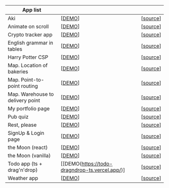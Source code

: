 |  App list |   |   |
|---|---|---|
| Aki| [[DEMO](https://cat-aki.vercel.app/)] |[[source](https://github.com/PopovDS617/aki)] |
| Animate on scroll  | [[DEMO](https://popov-pp1.netlify.app/)] |[[source](https://github.com/PopovDS617/animate-on-scroll-framer)] |
| Crypto tracker app |[[DEMO](https://crypto-trkr.netlify.app/)]| [[source](https://github.com/PopovDS617/crypto-tracker-app)]|
| English grammar in tables | [[DEMO](https://eng-grammar.vercel.app/)] | [[source](https://github.com/PopovDS617/eng-gram)]
| Harry Potter CSP| [[DEMO](https://harry-potter-pp.vercel.app/)]| [[source](https://github.com/PopovDS617/harry-potter)] |
| Map. Location of bakeries| [[DEMO](https://popov-bakery-locations.netlify.app/)] |[[source](https://github.com/PopovDS617/microservice-interactive-map)] |
| Map. Point-to-point routing | [[DEMO](https://p-t-p-map-routing.vercel.app/)] | [[source](https://github.com/PopovDS617/map-point-to-point-routing)]
| Map. Warehouse to delivery point | [[DEMO](https://map-warehouse-to-delivery-point.vercel.app/)] | [[source](https://github.com/PopovDS617/map-warehouse-to-delivery-point)]|
| My portfolio page| [[DEMO](https://popov.vercel.app/)]|[[source](https://github.com/PopovDS617/portfolio-page)]|
| Pub quiz| [[DEMO](https://quiz-pp.vercel.app/)] |[[source](https://github.com/PopovDS617/pub-quiz-project)] |
| Rest, please| [[DEMO](https://rest-please.vercel.app/)] |[[source](https://github.com/PopovDS617/rest-please)]|
| SignUp & Login page| [[DEMO](https://popov-pp2.vercel.app/)] | [[source](https://github.com/PopovDS617/microservice-auth-nextauth)] |
| the Moon (react)| [[DEMO](https://moon-pp.netlify.app/)] |[[source](https://github.com/PopovDS617/the-moon)]
| the Moon (vanilla)| [[DEMO](https://moon-pet-prj.netlify.app/)]| [[source](https://github.com/PopovDS617/the-moon-vanilla)] |
|Todo app (ts + drag'n'drop)|  [[DEMO(https://todo-dragndrop-ts.vercel.app/)] | [[source](https://github.com/PopovDS617/todo-dragndrop-ts)]|
|Weather app |[[DEMO](https://popov-forecast.vercel.app/)]| [[source](https://github.com/PopovDS617/microservice-weather-forecast)] |













